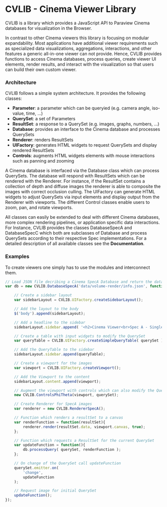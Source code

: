 # CVLIB - Cinema Viewer Library

CVLIB is a library which provides a JavaScript API to Paraview Cinema databases for visualization in the Browser.

In contrast to other Cinema viewers this library is focusing on modular expandability. Most applications have additional viewer requirements such as specialized data visualizations, aggregations, interactions, and other features a generic all-in-one viewer can not provide. Hence, CVLIB provides functions to access Cinema databases, process queries, create viewer UI elements, render results, and interact with the visualization so that users can build their own custom viewer.

### Architecture
CVLIB follows a simple system architecture. It provides the following classes:
* **Parameter**: a parameter which can be queryied (e.g. camera angle, iso-value, time, ...)
* **QuerySet**: a set of Parameters
* **ResultSet**: a response to a QuerySet (e.g. images, graphs, numbers, ...)
* **Database**: provides an interface to the Cinema database and processes QuerySets
* **Renderer**: renders ResultSets
* **UIFactory**: generates HTML widgets to request QuerySets and display rendered ResultSets
* **Controls**: augments HTML widgets elements with mouse interactions such as panning and zooming

A Cinema database is interfaced via the Database class which can process QuerySets. The database will respond with ResultSets which can be rendered with the Renderer. For instance, if the ResultSet contains a collection of depth and diffuse images the renderer is able to composite the images with correct occlusion culling. The UIFactory can generate HTML widgets to adjust QuerySets via input elements and display output from the Renderer with viewports. The different Control classes enable users to zoom, pan, and rotate viewports.

All classes can easily be extended to deal with different Cinema databases, more complex rendering pipelines, or application specific data interactions. For Instance, CVLIB provides the classes DatabaseSpecA and DatabaseSpecC which both are subclasses of Database and process QuerySets according to their respective Spec implementations. For a detailed description of all available classes see the **Documentation**.

### Examples
To create viewers one simply has to use the modules and interconnect them.

```javascript
// Load JSON file decribing a Cinema SpecA Database and return the database Scheme as a QuerySet
var db = new CVLIB.DatabaseSpecA('data/volume-render/info.json', function(querySet){

    // Create a sidebar layout
    var sidebarLayout = CVLIB.UIFactory.createSidebarLayout();

    // Add the layout to the body
    $('body').append(sidebarLayout);

    // Add a headline to the sidebar
    sidebarLayout.sidebar.append( '<h2>Cinema Viewer<br>Spec A - Single</h2>' );

    // Create a table with input widgets to modify the QuerySet
    var queryTable = CVLIB.UIFactory.createSimpleQueryTable( querySet );

    // Add the QueryTable to the sidebar
    sidebarLayout.sidebar.append(queryTable);

    // Create a viewport for the images
    var viewport = CVLIB.UIFactory.createViewport();

    // Add the Viewport to the content
    sidebarLayout.content.append(viewport);

    // Augment the viewport with controls which can also modify the QuerySet
    new CVLIB.ControlsPhiTheta(viewport, querySet);

    // Create Renderer for SpecA images
    var renderer = new CVLIB.RendererSpecA();

    // Function which renders a resultSet to a canvas
    var renderFunction = function(resultSet){
        renderer.render(resultSet.data, viewport.canvas, true);
    };

    // Function which requests a ResultSet for the current QuerySet
    var updateFunction = function(){
        db.processQuery( querySet, renderFunction );
    };

    // On change of the QuerySet call updateFunction
    querySet.emitter.on(
        'change',
        updateFunction
    );

    // Request image for initial QuerySet
    updateFunction();
});
```